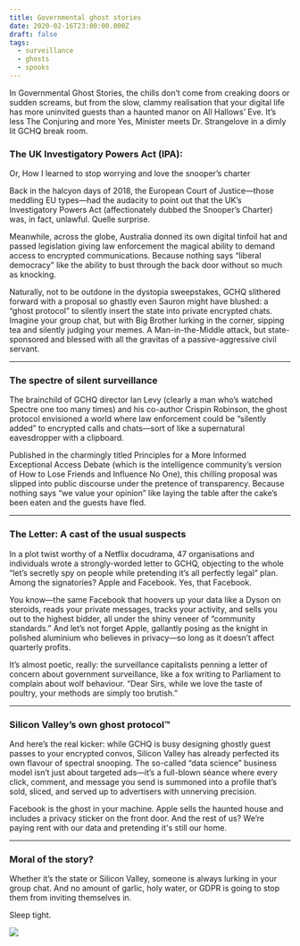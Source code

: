 ```yaml
---
title: Governmental ghost stories
date: 2020-02-16T23:00:00.000Z
draft: false
tags:
  - surveillance
  - ghosts
  - spooks
---
```


In Governmental Ghost Stories, the chills don’t come from creaking doors or sudden screams, but from the slow, clammy realisation that your digital life has more uninvited guests than a haunted manor on All Hallows’ Eve. It’s less The Conjuring and more Yes, Minister meets Dr. Strangelove in a dimly lit GCHQ break room.

### The UK Investigatory Powers Act (IPA):

Or, How I learned to stop worrying and love the snooper’s charter

Back in the halcyon days of 2018, the European Court of Justice—those meddling EU types—had the audacity to point out that the UK’s Investigatory Powers Act (affectionately dubbed the Snooper’s Charter) was, in fact, unlawful. Quelle surprise.

Meanwhile, across the globe, Australia donned its own digital tinfoil hat and passed legislation giving law enforcement the magical ability to demand access to encrypted communications. Because nothing says “liberal democracy” like the ability to bust through the back door without so much as knocking.

Naturally, not to be outdone in the dystopia sweepstakes, GCHQ slithered forward with a proposal so ghastly even Sauron might have blushed: a “ghost protocol” to silently insert the state into private encrypted chats. Imagine your group chat, but with Big Brother lurking in the corner, sipping tea and silently judging your memes. A Man-in-the-Middle attack, but state-sponsored and blessed with all the gravitas of a passive-aggressive civil servant.

***

### The spectre of silent surveillance

The brainchild of GCHQ director Ian Levy (clearly a man who’s watched Spectre one too many times) and his co-author Crispin Robinson, the ghost protocol envisioned a world where law enforcement could be “silently added” to encrypted calls and chats—sort of like a supernatural eavesdropper with a clipboard.

Published in the charmingly titled Principles for a More Informed Exceptional Access Debate (which is the intelligence community’s version of How to Lose Friends and Influence No One), this chilling proposal was slipped into public discourse under the pretence of transparency. Because nothing says “we value your opinion” like laying the table after the cake’s been eaten and the guests have fled.

***

### The Letter: A cast of the usual suspects

In a plot twist worthy of a Netflix docudrama, 47 organisations and individuals wrote a strongly-worded letter to GCHQ, objecting to the whole “let’s secretly spy on people while pretending it’s all perfectly legal” plan. Among the signatories? Apple and Facebook. Yes, that Facebook.

You know—the same Facebook that hoovers up your data like a Dyson on steroids, reads your private messages, tracks your activity, and sells you out to the highest bidder, all under the shiny veneer of “community standards.” And let’s not forget Apple, gallantly posing as the knight in polished aluminium who believes in privacy—so long as it doesn’t affect quarterly profits.

It’s almost poetic, really: the surveillance capitalists penning a letter of concern about government surveillance, like a fox writing to Parliament to complain about wolf behaviour. “Dear Sirs, while we love the taste of poultry, your methods are simply too brutish.”

***

### Silicon Valley’s own ghost protocol™

And here’s the real kicker: while GCHQ is busy designing ghostly guest passes to your encrypted convos, Silicon Valley has already perfected its own flavour of spectral snooping. The so-called “data science” business model isn’t just about targeted ads—it’s a full-blown séance where every click, comment, and message you send is summoned into a profile that’s sold, sliced, and served up to advertisers with unnerving precision.

Facebook is the ghost in your machine. Apple sells the haunted house and includes a privacy sticker on the front door. And the rest of us? We’re paying rent with our data and pretending it's still our home.

***

### Moral of the story?

Whether it’s the state or Silicon Valley, someone is always lurking in your group chat. And no amount of garlic, holy water, or GDPR is going to stop them from inviting themselves in.

Sleep tight. 

![](/images/strangelove.png)
